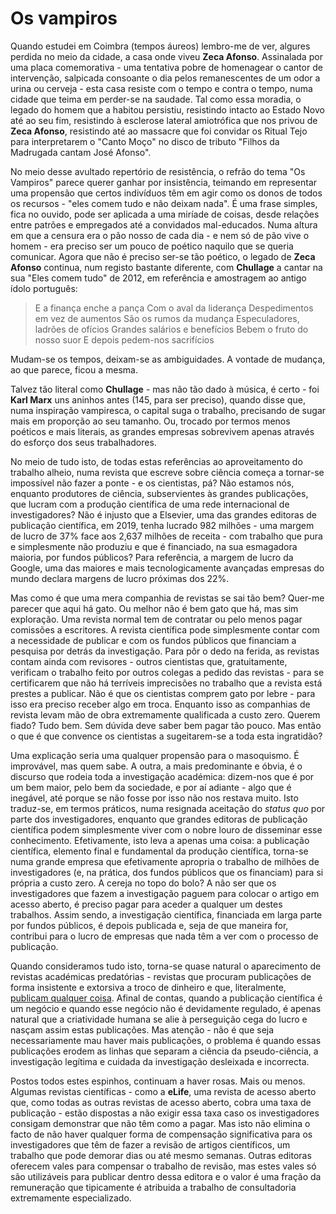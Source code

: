 # Os vampiros 

Quando estudei em Coimbra (tempos áureos) lembro-me de ver, algures perdida no meio da cidade, a casa onde viveu **Zeca Afonso**. Assinalada por uma placa comemorativa - uma tentativa pobre de homenagear o cantor de intervenção, salpicada consoante o dia pelos remanescentes de um odor a urina ou cerveja - esta casa resiste com o tempo e contra o tempo, numa cidade que teima em perder-se na saudade. Tal como essa moradia, o legado do homem que a habitou persistiu, resistindo intacto ao Estado Novo até ao seu fim, resistindo à esclerose lateral amiotrófica que nos privou de **Zeca Afonso**, resistindo até ao massacre que foi convidar os Ritual Tejo para interpretarem o "Canto Moço" no disco de tributo "Filhos da Madrugada cantam José Afonso". 

No meio desse avultado repertório de resistência, o refrão do tema "Os Vampiros" parece querer ganhar por insistência, teimando em representar uma propensão que certos indivíduos têm em agir como os donos de todos os recursos - "eles comem tudo e não deixam nada". É uma frase simples, fica no ouvido, pode ser aplicada a uma miríade de coisas, desde relações entre patrões e empregados até a convidados mal-educados. Numa altura em que a censura era o pão nosso de cada dia - e nem só de pão vive o homem - era preciso ser um pouco de poético naquilo que se queria comunicar. Agora que não é preciso ser-se tão poético, o legado de **Zeca Afonso** continua, num registo bastante diferente, com **Chullage** a cantar na sua "Eles comem tudo" de 2012, em referência e amostragem ao antigo ídolo português: 

>E a finança enche a pança
>Com o aval da liderança
>Despedimentos em vez de aumentos
>São os rumos da mudança
>Especuladores, ladrões de ofícios
>Grandes salários e benefícios
>Bebem o fruto do nosso suor
>E depois pedem-nos sacrifícios

Mudam-se os tempos, deixam-se as ambiguidades. A vontade de mudança, ao que parece, ficou a mesma.

Talvez tão literal como **Chullage** - mas não tão dado à música, é certo - foi **Karl Marx** uns aninhos antes (145, para ser preciso), quando disse que, numa inspiração vampiresca, o capital suga o trabalho, precisando de sugar mais em proporção ao seu tamanho. Ou, trocado por termos menos poéticos e mais literais, as grandes empresas sobrevivem apenas através do esforço dos seus trabalhadores. 

No meio de tudo isto, de todas estas referências ao aproveitamento do trabalho alheio, numa revista que escreve sobre ciência começa a tornar-se impossível não fazer a ponte - e os cientistas, pá? Não estamos nós, enquanto produtores de ciência, subservientes às grandes publicações, que lucram com a produção científica de uma rede internacional de investigadores? Não é injusto que a Elsevier, uma das grandes editoras de publicação científica, em 2019, tenha lucrado 982 milhões - uma margem de lucro de 37% face aos 2,637 milhões de receita - com trabalho que pura e simplesmente não produziu e que é financiado, na sua esmagadora maioria, por fundos públicos? Para referência, a margem de lucro da Google, uma das maiores e mais tecnologicamente avançadas empresas do mundo declara margens de lucro próximas dos 22%.

Mas como é que uma mera companhia de revistas se sai tão bem? Quer-me parecer que aqui há gato. Ou melhor não é bem gato que há, mas sim exploração. Uma revista normal tem de contratar ou pelo menos pagar comissões a escritores. A revista científica pode simplesmente contar com a necessidade de publicar e com os fundos públicos que financiam a pesquisa por detrás da investigação. Para pôr o dedo na ferida, as revistas contam ainda com revisores - outros cientistas que, gratuitamente, verificam o trabalho feito por outros colegas a pedido das revistas - para se certificarem que não há terríveis imprecisões no trabalho que a revista está prestes a publicar. Não é que os cientistas comprem gato por lebre - para isso era preciso receber algo em troca. Enquanto isso as companhias de revista levam mão de obra extremamente qualificada a custo zero. Querem fiado? Tudo bem. Sem dúvida deve saber bem pagar tão pouco. Mas então o que é que convence os cientistas a sugeitarem-se a toda esta ingratidão? 

Uma explicação seria uma qualquer propensão para o masoquismo. É improvável, mas quem sabe. A outra, a mais predominante e óbvia, é o discurso que rodeia toda a investigação académica: dizem-nos que é por um bem maior, pelo bem da sociedade, e por aí adiante - algo que é inegável, até porque se não fosse por isso não nos restava muito. Isto traduz-se, em termos práticos, numa resignada aceitação do *status quo* por parte dos investigadores, enquanto que grandes editoras de publicação científica podem simplesmente viver com o nobre louro de disseminar esse conhecimento. Efetivamente, isto leva a apenas uma coisa: a publicação científica, elemento final e fundamental da produção científica, torna-se numa grande empresa que efetivamente apropria o trabalho de milhões de investigadores (e, na prática, dos fundos públicos que os financiam) para si própria a custo zero. A cereja no topo do bolo? A não ser que os investigadores que fazem a investigação paguem para colocar o artigo em acesso aberto, é preciso pagar para aceder a qualquer um destes trabalhos. Assim sendo, a investigação científica, financiada em larga parte por fundos públicos, é depois publicada e, seja de que maneira for, contribui para o lucro de empresas  que nada têm a ver com o processo de publicação. 

Quando consideramos tudo isto, torna-se quase natural o aparecimento de revistas académicas predatórias - revistas que procuram publicações de forma insistente e extorsiva a troco de dinheiro e que, literalmente, [publicam qualquer coisa](https://undark.org/2020/11/26/fake-paper-predatory-journal/). Afinal de contas, quando a publicação científica é um negócio e quando esse negócio não é devidamente regulado, é apenas natural que a criatividade humana se alie à perseguição cega do lucro e nasçam assim estas publicações. Mas atenção - não é que seja necessariamente mau haver mais publicações, o problema é quando essas publicações erodem as linhas que separam a ciência da pseudo-ciência, a investigação legítima e cuidada da investigação desleixada e incorrecta.

Postos todos estes espinhos, continuam a haver rosas. Mais ou menos. Algumas revistas científicas - como a **eLife**, uma revista de acesso aberto que, como todas as outras revistas de acesso aberto, cobra uma taxa de publicação - estão dispostas a não exigir essa taxa caso os investigadores consigam demonstrar que não têm como a pagar. Mas isto não elimina o facto de não haver qualquer forma de compensação significativa para os investigadores que têm de fazer a revisão de artigos científicos, um trabalho que pode demorar dias ou até mesmo semanas. Outras editoras oferecem vales para compensar o trabalho de revisão, mas estes vales só são utilizáveis para publicar dentro dessa editora e o valor é uma fração da remuneração que tipicamente é atribuida a trabalho de consultadoria extremamente especializado. 